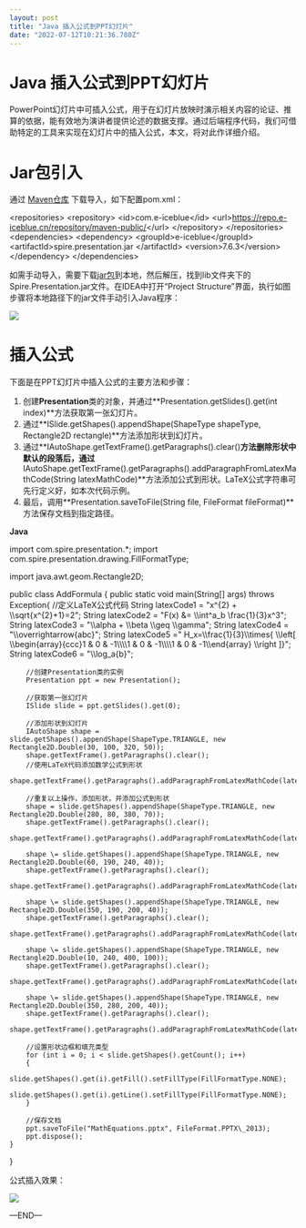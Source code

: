 ```yaml
---
layout: post
title: "Java 插入公式到PPT幻灯片"
date: "2022-07-12T10:21:36.780Z"
---
```

Java 插入公式到PPT幻灯片
================

PowerPoint幻灯片中可插入公式，用于在幻灯片放映时演示相关内容的论证、推算的依据，能有效地为演讲者提供论述的数据支撑。通过后端程序代码，我们可借助特定的工具来实现在幻灯片中的插入公式，本文，将对此作详细介绍。

Jar包引入
======

通过 [Maven仓库](https://repo.e-iceblue.cn/#browse/browse:maven-public) 下载导入，如下配置pom.xml：

<repositories\>
    <repository\>
        <id\>com.e-iceblue</id\>
        <url\>https://repo.e-iceblue.cn/repository/maven-public/</url\>
    </repository\>
</repositories\>
<dependencies\>
    <dependency\>
        <groupId\>e-iceblue</groupId\>
        <artifactId\>spire.presentation.jar </artifactId\>
        <version\>7.6.3</version\>
    </dependency\>
</dependencies\>

如需手动导入，需要下载[jar包](https://www.e-iceblue.cn/Downloads/Spire-Presentation-JAVA.html)到本地，然后解压，找到lib文件夹下的Spire.Presentation.jar文件。在IDEA中打开“Project Structure”界面，执行如图步骤将本地路径下的jar文件手动引入Java程序：

![](https://img2022.cnblogs.com/blog/706090/202207/706090-20220712134937791-1938163475.png)

插入公式
====

下面是在PPT幻灯片中插入公式的主要方法和步骤：

1.  创建**Presentation**类的对象，并通过**Presentation.getSlides().get(int index)**方法获取第一张幻灯片。
2.  通过**ISlide.getShapes().appendShape(ShapeType shapeType, Rectangle2D rectangle)**方法添加形状到幻灯片。
3.  通过**IAutoShape.getTextFrame().getParagraphs().clear()**方法删除形状中默认的段落后，通过**IAutoShape.getTextFrame().getParagraphs().addParagraphFromLatexMathCode(String latexMathCode)**方法添加公式到形状。LaTeX公式字符串可先行定义好，如本次代码示例。
4.  最后，调用**Presentation.saveToFile(String file, FileFormat fileFormat)**方法保存文档到指定路径。

**Java**

import com.spire.presentation.\*;
import com.spire.presentation.drawing.FillFormatType;

import java.awt.geom.Rectangle2D;

public class AddFormula {
    public static void main(String\[\] args) throws Exception{
        //定义LaTeX公式代码
        String latexCode1 = "x^{2} + \\\\sqrt{x^{2}+1}=2";
        String latexCode2 \= "F(x) &= \\\\int^a\_b \\frac{1}{3}x^3";
        String latexCode3 \= "\\\\alpha + \\\\beta  \\\\geq \\\\gamma";
        String latexCode4 \= "\\\\overrightarrow{abc}";
        String latexCode5 \=" H\_x=\\\\frac{1}{3}\\\\times{ \\\\left\[ \\\\begin{array}{ccc}1 & 0 & -1\\\\\\\\1 & 0 & -1\\\\\\\\1 & 0 & -1\\\\end{array} \\\\right \]}";
        String latexCode6 \= "\\\\log\_a{b}";

        //创建Presentation类的实例
        Presentation ppt = new Presentation();

        //获取第一张幻灯片
        ISlide slide = ppt.getSlides().get(0);

        //添加形状到幻灯片
        IAutoShape shape = slide.getShapes().appendShape(ShapeType.TRIANGLE, new Rectangle2D.Double(30, 100, 320, 50));
        shape.getTextFrame().getParagraphs().clear();
        //使用LaTeX代码添加数学公式到形状
        shape.getTextFrame().getParagraphs().addParagraphFromLatexMathCode(latexCode1);

        //重复以上操作，添加形状，并添加公式到形状
        shape = slide.getShapes().appendShape(ShapeType.TRIANGLE, new Rectangle2D.Double(280, 80, 380, 70));
        shape.getTextFrame().getParagraphs().clear();
        shape.getTextFrame().getParagraphs().addParagraphFromLatexMathCode(latexCode2);

        shape \= slide.getShapes().appendShape(ShapeType.TRIANGLE, new Rectangle2D.Double(60, 190, 240, 40));
        shape.getTextFrame().getParagraphs().clear();
        shape.getTextFrame().getParagraphs().addParagraphFromLatexMathCode(latexCode3);

        shape \= slide.getShapes().appendShape(ShapeType.TRIANGLE, new Rectangle2D.Double(350, 190, 200, 40));
        shape.getTextFrame().getParagraphs().clear();
        shape.getTextFrame().getParagraphs().addParagraphFromLatexMathCode(latexCode4);

        shape \= slide.getShapes().appendShape(ShapeType.TRIANGLE, new Rectangle2D.Double(10, 240, 400, 100));
        shape.getTextFrame().getParagraphs().clear();
        shape.getTextFrame().getParagraphs().addParagraphFromLatexMathCode(latexCode5);

        shape \= slide.getShapes().appendShape(ShapeType.TRIANGLE, new Rectangle2D.Double(350, 280, 200, 40));
        shape.getTextFrame().getParagraphs().clear();
        shape.getTextFrame().getParagraphs().addParagraphFromLatexMathCode(latexCode6);

        //设置形状边框和填充类型
        for (int i = 0; i < slide.getShapes().getCount(); i++)
        {
            slide.getShapes().get(i).getFill().setFillType(FillFormatType.NONE);
            slide.getShapes().get(i).getLine().setFillType(FillFormatType.NONE);
        }

        //保存文档
        ppt.saveToFile("MathEquations.pptx", FileFormat.PPTX\_2013);
        ppt.dispose();
    }
}

公式插入效果：

![](https://img2022.cnblogs.com/blog/706090/202207/706090-20220712135329955-10186743.png)

—END—